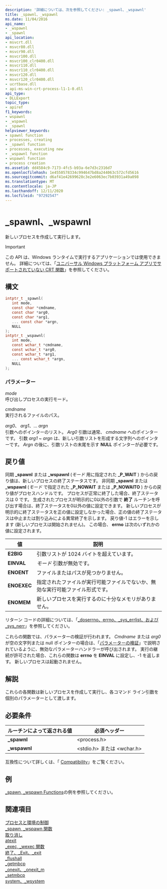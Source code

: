 ```yaml
---
description: '詳細については、次を参照してください: _spawnl、_wspawnl'
title: _spawnl、_wspawnl
ms.date: 11/04/2016
api_name:
- _wspawnl
- _spawnl
api_location:
- msvcrt.dll
- msvcr80.dll
- msvcr90.dll
- msvcr100.dll
- msvcr100_clr0400.dll
- msvcr110.dll
- msvcr110_clr0400.dll
- msvcr120.dll
- msvcr120_clr0400.dll
- ucrtbase.dll
- api-ms-win-crt-process-l1-1-0.dll
api_type:
- DLLExport
topic_type:
- apiref
f1_keywords:
- wspawnl
- _wspawnl
- _spawnl
helpviewer_keywords:
- spawnl function
- processes, creating
- _spawnl function
- processes, executing new
- _wspawnl function
- wspawnl function
- process creation
ms.assetid: dd4584c9-7173-4fc5-b93a-6e7d3c2316d7
ms.openlocfilehash: 1e4550578334c994647bd8a244063c572cfd5616
ms.sourcegitcommit: d6af41e42699628c3e2e6063ec7b03931a49a098
ms.translationtype: MT
ms.contentlocale: ja-JP
ms.lasthandoff: 12/11/2020
ms.locfileid: "97292547"
---
```

# <a name="_spawnl-_wspawnl"></a>_spawnl、_wspawnl

新しいプロセスを作成して実行します。

> [!IMPORTANT]
> この API は、Windows ランタイムで実行するアプリケーションでは使用できません。 詳細については、「[ユニバーサル Windows プラットフォーム アプリでサポートされていない CRT 関数](../../cppcx/crt-functions-not-supported-in-universal-windows-platform-apps.md)」を参照してください。

## <a name="syntax"></a>構文

```C
intptr_t _spawnl(
   int mode,
   const char *cmdname,
   const char *arg0,
   const char *arg1,
   ... const char *argn,
   NULL
);
intptr_t _wspawnl(
   int mode,
   const wchar_t *cmdname,
   const wchar_t *arg0,
   const wchar_t *arg1,
   ... const wchar_t *argn,
   NULL
);
```

### <a name="parameters"></a>パラメーター

*mode*<br/>
呼び出しプロセスの実行モード。

*cmdname*<br/>
実行されるファイルのパス。

*arg0*、 *arg1*、... *argn*<br/>
引数へのポインターのリスト。 *Arg0* 引数は通常、 *cmdname* へのポインターです。 引数 *arg1* ~ *argn* は、新しい引数リストを形成する文字列へのポインターです。 *Argn* の後に、引数リストの末尾を示す **NULL** ポインターが必要です。

## <a name="return-value"></a>戻り値

同期 **_spawnl** または **_wspawnl** (*モード* 用に指定された **_P_WAIT** ) からの戻り値は、新しいプロセスの終了ステータスです。 非同期 **_spawnl** または **_wspawnl** (*モード* で指定された **_P_NOWAIT** または **_P_NOWAITO** ) からの戻り値がプロセスハンドルです。 プロセスが正常に終了した場合、終了ステータスは 0 です。 生成されたプロセスが明示的に0以外の引数で **終了** ルーチンを呼び出す場合は、終了ステータスを0以外の値に設定できます。 新しいプロセスが明示的に終了ステータスを正の値に設定しなかった場合、正の値の終了ステータスは中止または割り込みによる異常終了を示します。 戻り値-1 はエラーを示します (新しいプロセスは開始されません)。 この場合、 **errno** は次のいずれかの値に設定されます。

| 値 | 説明 |
|--|--|
| **E2BIG** | 引数リストが 1024 バイトを超えています。 |
| **EINVAL** | *モード* 引数が無効です。 |
| **ENOENT** | ファイルまたはパスが見つかりません。 |
| **ENOEXEC** | 指定されたファイルが実行可能ファイルでないか、無効な実行可能ファイル形式です。 |
| **ENOMEM** | 新しいプロセスを実行するのに十分なメモリがありません。 |

リターン コードの詳細については、「[_doserrno、errno、_sys_errlist、および _sys_nerr](../../c-runtime-library/errno-doserrno-sys-errlist-and-sys-nerr.md)」を参照してください。

これらの関数では、パラメーターの検証が行われます。 *Cmdname* または *arg0* が空の文字列または null ポインターの場合は、「[パラメーターの検証](../../c-runtime-library/parameter-validation.md)」で説明されているように、無効なパラメーターハンドラーが呼び出されます。 実行の継続が許可された場合、これらの関数は **errno** を **EINVAL** に設定し、-1 を返します。 新しいプロセスは起動されません。

## <a name="remarks"></a>解説

これらの各関数は新しいプロセスを作成して実行し、各コマンド ライン引数を個別のパラメーターとして渡します。

## <a name="requirements"></a>必要条件

|ルーチンによって返される値|必須ヘッダー|
|-------------|---------------------|
|**_spawnl**|\<process.h>|
|**_wspawnl**|\<stdio.h> または \<wchar.h>|

互換性について詳しくは、「 [Compatibility](../../c-runtime-library/compatibility.md)」をご覧ください。

## <a name="example"></a>例

[_spawn, _wspawn Functions](../../c-runtime-library/spawn-wspawn-functions.md)の例を参照してください。

## <a name="see-also"></a>関連項目

[プロセスと環境の制御](../../c-runtime-library/process-and-environment-control.md)<br/>
[_spawn, _wspawn 関数](../../c-runtime-library/spawn-wspawn-functions.md)<br/>
[取り消し](abort.md)<br/>
[atexit](atexit.md)<br/>
[_exec, _wexec 関数](../../c-runtime-library/exec-wexec-functions.md)<br/>
[終了、_Exit、_exit](exit-exit-exit.md)<br/>
[_flushall](flushall.md)<br/>
[_getmbcp](getmbcp.md)<br/>
[_onexit、_onexit_m](onexit-onexit-m.md)<br/>
[_setmbcp](setmbcp.md)<br/>
[system、_wsystem](system-wsystem.md)<br/>
